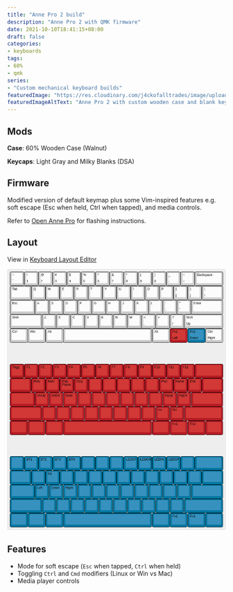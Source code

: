 ```yaml
---
title: "Anne Pro 2 build"
description: "Anne Pro 2 with QMK firmware"
date: 2021-10-10T18:41:15+08:00
draft: false
categories:
- keyboards
tags:
- 60%
- qmk
series:
- "Custom mechanical keyboard builds"
featuredImage: "https://res.cloudinary.com/j4ckofalltrades/image/upload/v1633803184/keebs/annepro2/annepro2_xqpg09.jpg"
featuredImageAltText: "Anne Pro 2 with custom wooden case and blank keycaps"
---
```


## Mods

**Case**: 60% Wooden Case (Walnut)

**Keycaps**: Light Gray and Milky Blanks (DSA)

## Firmware

Modified version of default keymap plus some Vim-inspired features e.g. soft escape (Esc when held,
Ctrl when tapped), and media controls.

Refer to [Open Anne Pro](https://openannepro.github.io/install/) for flashing instructions.

## Layout

View in [Keyboard Layout Editor](http://www.keyboard-layout-editor.com/#/gists/f1c23fc1769c9bb0b1872d2272a1f268)

![AnnePro2 custom keymap](https://raw.githubusercontent.com/j4ckofalltrades/keebs/master/anne-pro-2/assets/annepro2.png)

## Features

- Mode for soft escape (`Esc` when tapped, `Ctrl` when held)
- Toggling `Ctrl` and `Cmd` modifiers (Linux or Win vs Mac)
- Media player controls
